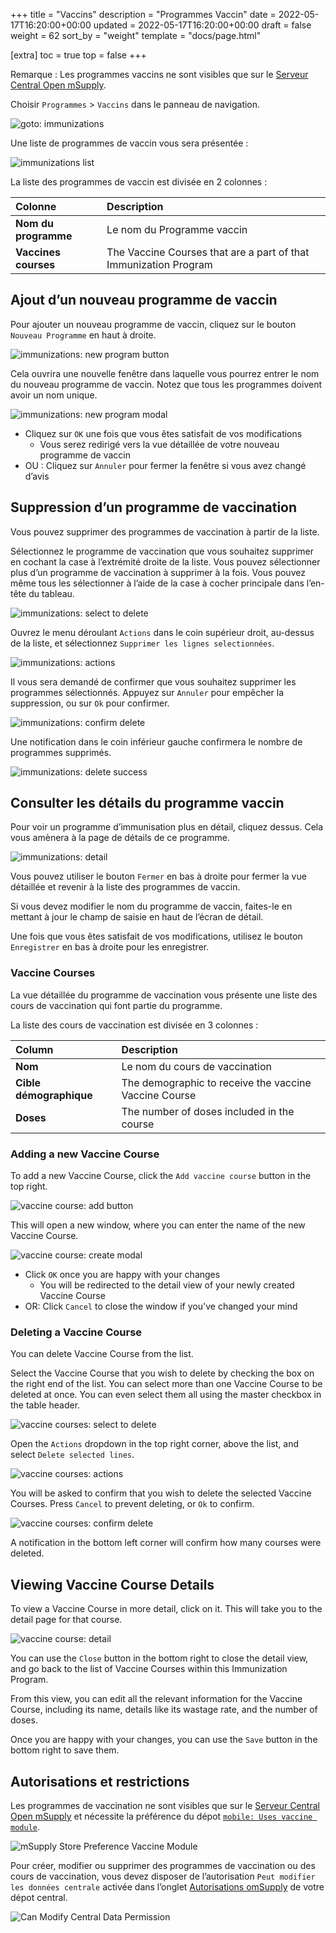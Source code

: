 +++
title = "Vaccins"
description = "Programmes Vaccin"
date = 2022-05-17T16:20:00+00:00
updated = 2022-05-17T16:20:00+00:00
draft = false
weight = 62
sort_by = "weight"
template = "docs/page.html"

[extra]
toc = true
top = false
+++

Remarque : Les programmes vaccins ne sont visibles que sur le [Serveur Central Open mSupply](/docs/getting_started/central-server).

Choisir `Programmes` > `Vaccins` dans le panneau de navigation.

![goto: immunizations](images/goto_immunizations.png)

Une liste de programmes de vaccin vous sera présentée :

![immunizations list](images/immunizations.png)

La liste des programmes de vaccin est divisée en 2 colonnes :

| Colonne              | Description                                                      |
| :------------------- | :--------------------------------------------------------------- |
| **Nom du programme** | Le nom du Programme vaccin                                       |
| **Vaccines courses** | The Vaccine Courses that are a part of that Immunization Program |

## Ajout d’un nouveau programme de vaccin

Pour ajouter un nouveau programme de vaccin, cliquez sur le bouton `Nouveau Programme` en haut à droite.

![immunizations: new program button](images/immunizations_new_program_button.png)

Cela ouvrira une nouvelle fenêtre dans laquelle vous pourrez entrer le nom du nouveau programme de vaccin. Notez que tous les programmes doivent avoir un nom unique.

![immunizations: new program modal](images/immunizations_new_program_modal.png)

- Cliquez sur `OK` une fois que vous êtes satisfait de vos modifications
  - Vous serez redirigé vers la vue détaillée de votre nouveau programme de vaccin
- OU : Cliquez sur `Annuler` pour fermer la fenêtre si vous avez changé d’avis

## Suppression d’un programme de vaccination

Vous pouvez supprimer des programmes de vaccination à partir de la liste.

Sélectionnez le programme de vaccination que vous souhaitez supprimer en cochant la case à l’extrémité droite de la liste. Vous pouvez sélectionner plus d’un programme de vaccination à supprimer à la fois. Vous pouvez même tous les sélectionner à l’aide de la case à cocher principale dans l’en-tête du tableau.

![immunizations: select to delete](images/immunizations_select.png)

Ouvrez le menu déroulant `Actions` dans le coin supérieur droit, au-dessus de la liste, et sélectionnez `Supprimer les lignes selectionnées`.

![immunizations: actions](images/immunizations_actions.png)

Il vous sera demandé de confirmer que vous souhaitez supprimer les programmes sélectionnés. Appuyez sur `Annuler` pour empêcher la suppression, ou sur `Ok` pour confirmer.

![immunizations: confirm delete](images/immunizations_confirm_delete.png)

Une notification dans le coin inférieur gauche confirmera le nombre de programmes supprimés.

![immunizations: delete success](images/immunizations_delete_success.png)

## Consulter les détails du programme vaccin

Pour voir un programme d’immunisation plus en détail, cliquez dessus. Cela vous amènera à la page de détails de ce programme.

![immunizations: detail](images/immunizations_detail.png)

Vous pouvez utiliser le bouton `Fermer` en bas à droite pour fermer la vue détaillée et revenir à la liste des programmes de vaccin.

Si vous devez modifier le nom du programme de vaccin, faites-le en mettant à jour le champ de saisie en haut de l’écran de détail.

Une fois que vous êtes satisfait de vos modifications, utilisez le bouton `Enregistrer` en bas à droite pour les enregistrer.

### Vaccine Courses

La vue détaillée du programme de vaccination vous présente une liste des cours de vaccination qui font partie du programme.

La liste des cours de vaccination est divisée en 3 colonnes :

| Column                  | Description                                           |
| :---------------------- | :---------------------------------------------------- |
| **Nom**                 | Le nom du cours de vaccination                        |
| **Cible démographique** | The demographic to receive the vaccine Vaccine Course |
| **Doses**               | The number of doses included in the course            |

### Adding a new Vaccine Course

To add a new Vaccine Course, click the `Add vaccine course` button in the top right.

![vaccine course: add button](images/vaccine_course_add_button.png)

This will open a new window, where you can enter the name of the new Vaccine Course.

![vaccine course: create modal](images/vaccine_course_add.png)

- Click `OK` once you are happy with your changes
  - You will be redirected to the detail view of your newly created Vaccine Course
- OR: Click `Cancel` to close the window if you've changed your mind

### Deleting a Vaccine Course

You can delete Vaccine Course from the list.

Select the Vaccine Course that you wish to delete by checking the box on the right end of the list. You can select more than one Vaccine Course to be deleted at once. You can even select them all using the master checkbox in the table header.

![vaccine courses: select to delete](images/vaccine_courses_select.png)

Open the `Actions` dropdown in the top right corner, above the list, and select `Delete selected lines`.

![vaccine courses: actions](images/immunizations_actions.png)

You will be asked to confirm that you wish to delete the selected Vaccine Courses. Press `Cancel` to prevent deleting, or `Ok` to confirm.

![vaccine courses: confirm delete](images/vaccine_courses_confirm_delete.png)

A notification in the bottom left corner will confirm how many courses were deleted.

## Viewing Vaccine Course Details

To view a Vaccine Course in more detail, click on it. This will take you to the detail page for that course.

![vaccine course: detail](images/vaccine_course_detail.png)

You can use the `Close` button in the bottom right to close the detail view, and go back to the list of Vaccine Courses within this Immunization Program.

From this view, you can edit all the relevant information for the Vaccine Course, including its name, details like its wastage rate, and the number of doses.

Once you are happy with your changes, you can use the `Save` button in the bottom right to save them.

## Autorisations et restrictions

Les programmes de vaccination ne sont visibles que sur le [Serveur Central Open mSupply](/docs/getting_started/central-server) et nécessite la préférence du dépot [`mobile: Uses vaccine module`](https://docs.msupply.org.nz/cold_chain_equipment:mobile?s[]=vaccine#enable_the_vaccine_module_for_the_mobile_store).

![mSupply Store Preference Vaccine Module](images/vaccine_module.png)

Pour créer, modifier ou supprimer des programmes de vaccination ou des cours de vaccination, vous devez disposer de l’autorisation `Peut modifier les données centrale` activée dans l’onglet [Autorisations omSupply](https://docs.msupply.org.nz/admin:managing_users?s[]=permission#omsupply_permissions_tab) de votre dépot central.

![Can Modify Central Data Permission](images/can_modify_central.png)
